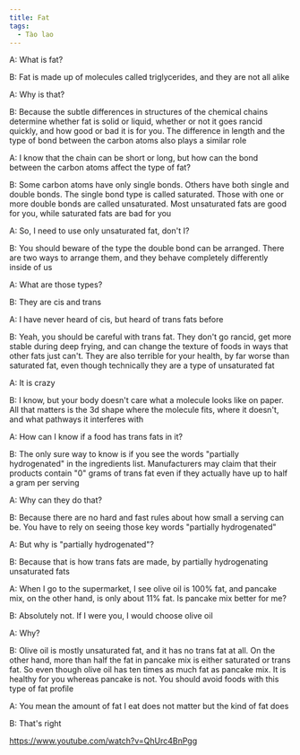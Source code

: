 ```yaml
---
title: Fat
tags:
  - Tào lao
---
```


A: What is fat?

B: Fat is made up of molecules called triglycerides, and they are not all alike

A: Why is that?

B: Because the subtle differences in structures of the chemical chains determine whether fat is solid or liquid, whether or not it goes rancid quickly, and how good or bad it is for you. The difference in length and the type of bond between the carbon atoms also plays a similar role

A: I know that the chain can be short or long, but how can the bond between the carbon atoms affect the type of fat?

B: Some carbon atoms have only single bonds. Others have both single and double bonds. The single bond type is called saturated. Those with one or more double bonds are called unsaturated. Most unsaturated fats are good for you, while saturated fats are bad for you

A: So, I need to use only unsaturated fat, don't I?

B: You should beware of the type the double bond can be arranged. There are two ways to arrange them, and they behave completely differently inside of us

A: What are those types?

B: They are cis and trans

A: I have never heard of cis, but heard of trans fats before

B: Yeah, you should be careful with trans fat. They don't go rancid, get more stable during deep frying, and can change the texture of foods in ways that other fats just can't. They are also terrible for your health, by far worse than saturated fat, even though technically they are a type of unsaturated fat

A: It is crazy

B: I know, but your body doesn't care what a molecule looks like on paper. All that matters is the 3d shape where the molecule fits, where it doesn't, and what pathways it interferes with

A: How can I know if a food has trans fats in it?

B: The only sure way to know is if you see the words "partially hydrogenated" in the ingredients list. Manufacturers may claim that their products contain "0" grams of trans fat even if they actually have up to half a gram per serving

A: Why can they do that?

B: Because there are no hard and fast rules about how small a serving can be. You have to rely on seeing those key words "partially hydrogenated"

A: But why is "partially hydrogenated"?

B: Because that is how trans fats are made, by partially hydrogenating unsaturated fats

A: When I go to the supermarket, I see olive oil is 100% fat, and pancake mix, on the other hand, is only about 11% fat. Is pancake mix better for me?

B: Absolutely not. If I were you, I would choose olive oil

A: Why?

B: Olive oil is mostly unsaturated fat, and it has no trans fat at all. On the other hand, more than half the fat in pancake mix is either saturated or trans fat. So even though olive oil has ten times as much fat as pancake mix. It is healthy for you whereas pancake is not. You should avoid foods with this type of fat profile

A: You mean the amount of fat I eat does not matter but the kind of fat does

B: That's right

https://www.youtube.com/watch?v=QhUrc4BnPgg
